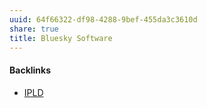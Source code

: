 ```yaml
---
uuid: 64f66322-df98-4288-9bef-455da3c3610d
share: true
title: Bluesky Software
---
```

#### Backlinks

* [IPLD](/a39a50ba-fe84-4382-9509-82f36b211619)